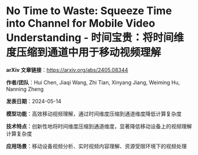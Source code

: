 # No Time to Waste: Squeeze Time into Channel for Mobile Video Understanding - 时间宝贵：将时间维度压缩到通道中用于移动视频理解

**arXiv 文章链接**：https://arxiv.org/abs/2405.08344

**作者/团队**：Hui Chen, Jiaqi Wang, Zhi Tian, Xinyang Jiang, Weiming Hu, Nanning Zheng

**发表日期**：2024-05-14

**模型功能**：高效移动视频理解，通过时间维度压缩到通道维度降低计算复杂度

**技术特点**：创新性地将时间维度压缩到通道维度，显著降低移动设备上的视频理解计算复杂度

**应用场景**：移动设备视频分析、实时视频内容理解、资源受限环境下的视频处理